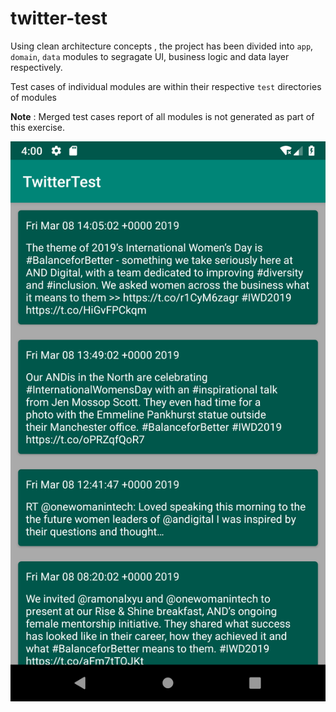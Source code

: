 # twitter-test

Using clean architecture concepts , the project has been divided into ```app```, ```domain```, ```data``` modules to segragate UI, business logic and data layer respectively.

Test cases of individual modules are within their respective ```test``` directories of modules

**Note** : Merged test cases report of all modules is not generated as part of this exercise.

![Screenshot of test app](./screenshot/TwitterTest.png?raw=true)
